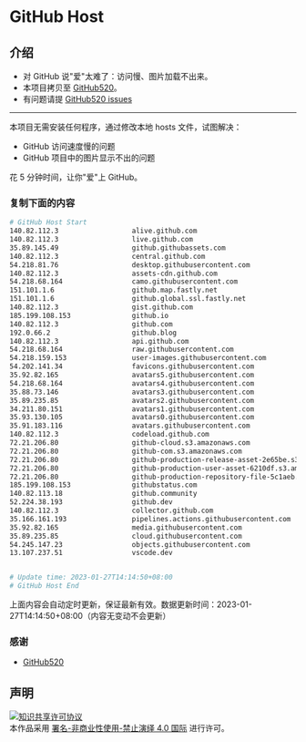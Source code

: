 # GitHub Host
## 介绍
- 对 GitHub 说"爱"太难了：访问慢、图片加载不出来。
- 本项目拷贝至 [GitHub520](https://github.com/521xueweihan/GitHub520)。
- 有问题请提 [GitHub520 issues](https://github.com/521xueweihan/GitHub520/issues/new)

---

本项目无需安装任何程序，通过修改本地 hosts 文件，试图解决：
- GitHub 访问速度慢的问题
- GitHub 项目中的图片显示不出的问题

花 5 分钟时间，让你"爱"上 GitHub。

### 复制下面的内容
```bash
# GitHub Host Start
140.82.112.3                  alive.github.com
140.82.112.3                  live.github.com
35.89.145.49                  github.githubassets.com
140.82.112.3                  central.github.com
54.218.81.76                  desktop.githubusercontent.com
140.82.112.3                  assets-cdn.github.com
54.218.68.164                 camo.githubusercontent.com
151.101.1.6                   github.map.fastly.net
151.101.1.6                   github.global.ssl.fastly.net
140.82.112.3                  gist.github.com
185.199.108.153               github.io
140.82.112.3                  github.com
192.0.66.2                    github.blog
140.82.112.3                  api.github.com
54.218.68.164                 raw.githubusercontent.com
54.218.159.153                user-images.githubusercontent.com
54.202.141.34                 favicons.githubusercontent.com
35.92.82.165                  avatars5.githubusercontent.com
54.218.68.164                 avatars4.githubusercontent.com
35.88.73.146                  avatars3.githubusercontent.com
35.89.235.85                  avatars2.githubusercontent.com
34.211.80.151                 avatars1.githubusercontent.com
35.93.130.105                 avatars0.githubusercontent.com
35.91.183.116                 avatars.githubusercontent.com
140.82.112.3                  codeload.github.com
72.21.206.80                  github-cloud.s3.amazonaws.com
72.21.206.80                  github-com.s3.amazonaws.com
72.21.206.80                  github-production-release-asset-2e65be.s3.amazonaws.com
72.21.206.80                  github-production-user-asset-6210df.s3.amazonaws.com
72.21.206.80                  github-production-repository-file-5c1aeb.s3.amazonaws.com
185.199.108.153               githubstatus.com
140.82.113.18                 github.community
52.224.38.193                 github.dev
140.82.112.3                  collector.github.com
35.166.161.193                pipelines.actions.githubusercontent.com
35.92.82.165                  media.githubusercontent.com
35.89.235.85                  cloud.githubusercontent.com
54.245.147.23                 objects.githubusercontent.com
13.107.237.51                 vscode.dev


# Update time: 2023-01-27T14:14:50+08:00
# GitHub Host End

```
上面内容会自动定时更新，保证最新有效。数据更新时间：2023-01-27T14:14:50+08:00（内容无变动不会更新）

### 感谢

- [GitHub520](https://github.com/521xueweihan/GitHub520)

## 声明
<a rel="license" href="https://creativecommons.org/licenses/by-nc-nd/4.0/deed.zh"><img alt="知识共享许可协议" style="border-width: 0" src="https://licensebuttons.net/l/by-nc-nd/4.0/88x31.png"></a><br>本作品采用 <a rel="license" href="https://creativecommons.org/licenses/by-nc-nd/4.0/deed.zh">署名-非商业性使用-禁止演绎 4.0 国际</a> 进行许可。